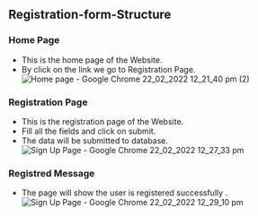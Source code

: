 ## Registration-form-Structure
 
 
 
 ### Home Page
 * This is the home page of the Website.
 * By click on the link we go to Registration Page.
![Home page - Google Chrome 22_02_2022 12_21_40 pm (2)](https://user-images.githubusercontent.com/85536954/155078314-5e8c4176-25fb-493a-afb5-b238cae75f43.png)



### Registration Page
* This is the registration page of the Website.
* Fill all the fields and click on submit.
* The data will be submitted to database.
![Sign Up Page - Google Chrome 22_02_2022 12_27_33 pm](https://user-images.githubusercontent.com/85536954/155078977-d9e0b921-71d0-4a48-adbf-5b5e9e99be61.png)

### Registred Message
* The page will show the user is registered successfully .
![Sign Up Page - Google Chrome 22_02_2022 12_29_10 pm](https://user-images.githubusercontent.com/85536954/155099173-9abf86d3-863f-44e9-a4ae-bc2e7e1a357f.png)
